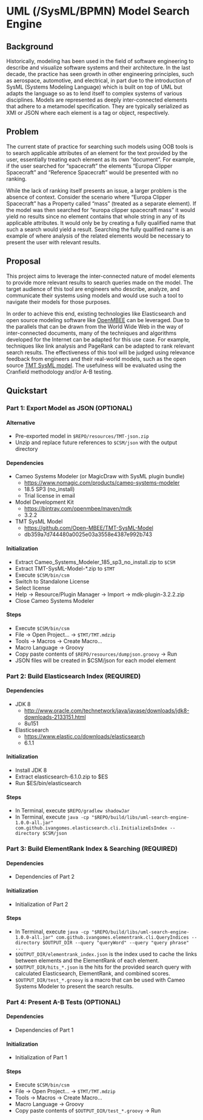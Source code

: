 # UML (/SysML/BPMN) Model Search Engine

## Background
Historically, modeling has been used in the field of software engineering to describe and visualize software systems and their architecture. In the last decade, the practice has seen growth in other engineering principles, such as aerospace, automotive, and electrical, in part due to the introduction of SysML (Systems Modeling Language) which is built on top of UML but adapts the language so as to lend itself to complex systems of various disciplines. Models are represented as deeply inter-connected elements that adhere to a metamodel specification. They are typically serialized as XMI or JSON where each element is a tag or object, respectively.

## Problem
The current state of practice for searching such models using OOB tools is to search applicable attributes of an element for the text provided by the user, essentially treating each element as its own “document”. For example, if the user searched for “spacecraft” the elements “Europa Clipper Spacecraft” and “Reference Spacecraft” would be presented with no ranking.

While the lack of ranking itself presents an issue, a larger problem is the absence of context. Consider the scenario where “Europa Clipper Spacecraft” has a Property called “mass” (treated as a separate element). If the model was then searched for “europa clipper spacecraft mass” it would yield no results since no element contains that whole string in any of its applicable attributes. It would only be by creating a fully qualified name that such a search would yield a result. Searching the fully qualified name is an example of where analysis of the related elements would be necessary to present the user with relevant results.

## Proposal
This project aims to leverage the inter-connected nature of model elements to provide more relevant results to search queries made on the model. The target audience of this tool are engineers who describe, analyze, and communicate their systems using models and would use such a tool to navigate their models for those purposes.

In order to achieve this end, existing technologies like Elasticsearch and open source modeling software like [OpenMBEE](http://www.openmbee.org/) can be leveraged. Due to the parallels that can be drawn from the World Wide Web in the way of inter-connected documents, many of the techniques and algorithms developed for the Internet can be adapted for this use case. For example, techniques like link analysis and PageRank can be adapted to rank relevant search results. The effectiveness of this tool will be judged using relevance feedback from engineers and their real-world models, such as the open source [TMT SysML model](https://github.com/Open-MBEE/TMT-SysML-Model). The usefulness will be evaluated using the Cranfield methodology and/or A-B testing.

## Quickstart

### Part 1: Export Model as JSON (OPTIONAL)
#### Alternative
* Pre-exported model in `$REPO/resources/TMT-json.zip`
* Unzip and replace future references to `$CSM/json` with the output directory
#### Dependencies
* Cameo Systems Modeler (or MagicDraw with SysML plugin bundle)
    * https://www.nomagic.com/products/cameo-systems-modeler
    * 18.5 SP3 (no_install)
    * Trial license in email
* Model Development Kit
    * https://bintray.com/openmbee/maven/mdk
    * 3.2.2
* TMT SysML Model
    * https://github.com/Open-MBEE/TMT-SysML-Model
    * db359a7d744480a0025e03a3558e4387e992b743
#### Initialization
* Extract Cameo_Systems_Modeler_185_sp3_no_install.zip to `$CSM`
* Extract TMT-SysML-Model-*.zip to `$TMT`
* Execute `$CSM/bin/csm`
* Switch to Standalone License
* Select license
* Help -> Resource/Plugin Manager -> Import -> mdk-plugin-3.2.2.zip
* Close Cameo Systems Modeler
#### Steps
* Execute `$CSM/bin/csm`
* File -> Open Project... -> `$TMT/TMT.mdzip`
* Tools -> Macros -> Create Macro...
* Macro Language -> Groovy
* Copy paste contents of `$REPO/resources/dumpjson.groovy` -> Run
* JSON files will be created in $CSM/json for each model element

### Part 2: Build Elasticsearch Index (REQUIRED)
#### Dependencies
* JDK 8
    * http://www.oracle.com/technetwork/java/javase/downloads/jdk8-downloads-2133151.html
    * 8u151
* Elasticsearch
    * https://www.elastic.co/downloads/elasticsearch
    * 6.1.1
#### Initialization
* Install JDK 8
* Extract elasticsearch-6.1.0.zip to $ES
* Run $ES/bin/elasticsearch
#### Steps
* In Terminal, execute `$REPO/gradlew shadowJar`
* In Terminal, execute `java -cp "$REPO/build/libs/uml-search-engine-1.0.0-all.jar" com.github.ivangomes.elasticsearch.cli.InitializeEsIndex --directory $CSM/json`

### Part 3: Build ElementRank Index & Searching (REQUIRED)
#### Dependencies
* Dependencies of Part 2
#### Initialization
* Initialization of Part 2
#### Steps
* In Terminal, execute `java -cp "$REPO/build/libs/uml-search-engine-1.0.0-all.jar" com.github.ivangomes.elementrank.cli.QueryIndices --directory $OUTPUT_DIR --query "queryWord" --query "query phrase" ...`
* `$OUTPUT_DIR/elementrank_index.json` is the index used to cache the links between elements and the ElementRank of each element.
* `$OUTPUT_DIR/hits_*.json` is the hits for the provided search query with calculated Elasticsearch, ElementRank, and combined scores.
* `$OUTPUT_DIR/test_*.groovy` is a macro that can be used with Cameo Systems Modeler to present the search results.

### Part 4: Present A-B Tests (OPTIONAL)
#### Dependencies
* Dependencies of Part 1
#### Initialization
* Initialization of Part 1
#### Steps
* Execute `$CSM/bin/csm`
* File -> Open Project... -> `$TMT/TMT.mdzip`
* Tools -> Macros -> Create Macro...
* Macro Language -> Groovy
* Copy paste contents of `$OUTPUT_DIR/test_*.groovy` -> Run